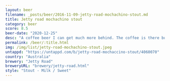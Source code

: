 ```yaml
---
layout: beer
filename: _posts/beer/2016-11-09-jetty-road-mochachino-stout.md
title: Jetty road mochachino stout
category: beer
score: 8.5
beer-date: "2020-12-25"
desc: "A coffee beer I can get much more behind. The coffee is there but the stout flavours come through stronger and balance it out. Very rich and creamy"
permalink: /beer/:title.html
img: /img/list/jetty-road-mochachino-stout.jpeg
untappd: "https://untappd.com/b/jetty-road-mochaccino-stout/4060070"
country: "Australia"
brewery: "Jetty Road"
breweryURL: "brewery/jetty-road.html"
style: "Stout - Milk / Sweet"
---
```

